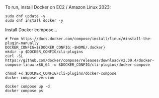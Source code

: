 To run, install Docker on EC2 / Amazon Linux 2023:

```
sudo dnf update -y
sudo dnf install docker -y
````

Install Docker compose...
```
# From https://docs.docker.com/compose/install/linux/#install-the-plugin-manually
DOCKER_CONFIG=${DOCKER_CONFIG:-$HOME/.docker}
mkdir -p $DOCKER_CONFIG/cli-plugins
curl -SL https://github.com/docker/compose/releases/download/v2.39.4/docker-compose-linux-x86_64 -o $DOCKER_CONFIG/cli-plugins/docker-compose

chmod +x $DOCKER_CONFIG/cli-plugins/docker-compose
docker compose version
```

```
docker compose up -d
docker compose ps
```